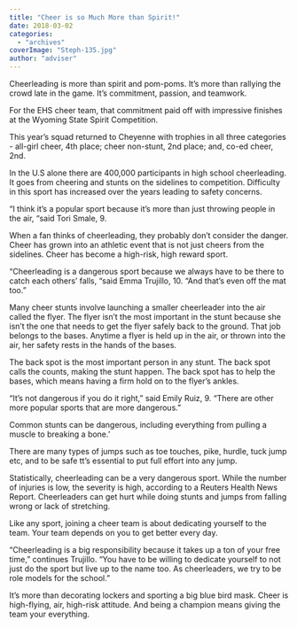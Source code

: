 ```yaml
---
title: "Cheer is so Much More than Spirit!"
date: 2018-03-02
categories: 
  - "archives"
coverImage: "Steph-135.jpg"
author: "adviser"
---
```


Cheerleading is more than spirit and pom-poms. It’s more than rallying the crowd late in the game. It’s commitment, passion, and teamwork.

For the EHS cheer team, that commitment paid off with impressive finishes at the Wyoming State Spirit Competition.

This year’s squad returned to Cheyenne with trophies in all three categories - all-girl cheer, 4th place; cheer non-stunt, 2nd place; and, co-ed cheer, 2nd.

In the U.S alone there are 400,000 participants in high school cheerleading. It goes from cheering and stunts on the sidelines to competition. Difficulty in this sport has increased over the years leading to safety concerns.

“I think it’s a popular sport because it’s more than just throwing people in the air, “said Tori Smale, 9.

When a fan thinks of cheerleading, they probably don’t consider the danger. Cheer has grown into an athletic event that is not just cheers from the sidelines. Cheer has become a high-risk, high reward sport.

“Cheerleading is a dangerous sport because we always have to be there to catch each others’ falls, “said Emma Trujillo, 10. “And that’s even off the mat too.”

Many cheer stunts involve launching a smaller cheerleader into the air called the flyer. The flyer isn’t the most important in the stunt because she isn’t the one that needs to get the flyer safely back to the ground. That job belongs to the bases. Anytime a flyer is held up in the air, or thrown into the air, her safety rests in the hands of the bases.

The back spot is the most important person in any stunt. The back spot calls the counts, making the stunt happen. The back spot has to help the bases, which means having a firm hold on to the flyer’s ankles.

“It’s not dangerous if you do it right,” said Emily Ruiz, 9. “There are other more popular sports that are more dangerous.”

Common stunts can be dangerous, including everything from pulling a muscle to breaking a bone.’

There are many types of jumps such as toe touches, pike, hurdle, tuck jump etc, and to be safe tt’s essential to put full effort into any jump.

Statistically, cheerleading can be a very dangerous sport. While the number of injuries is low, the severity is high, according to a Reuters Health News Report. Cheerleaders can get hurt while doing stunts and jumps from falling wrong or lack of stretching.

Like any sport, joining a cheer team is about dedicating yourself to the team. Your team depends on you to get better every day.

“Cheerleading is a big responsibility because it takes up a ton of your free time,” continues Trujillo. “You have to be willing to dedicate yourself to not just do the sport but live up to the name too. As cheerleaders, we try to be role models for the school.”

It’s more than decorating lockers and sporting a big blue bird mask. Cheer is high-flying, air, high-risk attitude. And being a champion means giving the team your everything.
